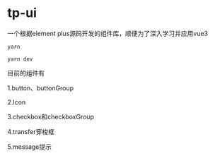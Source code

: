 # tp-ui

一个根据element plus源码开发的组件库，顺便为了深入学习并应用vue3

```shell
yarn 

yarn dev
```

目前的组件有

1.button、buttonGroup

2.Icon

3.checkbox和checkboxGroup

4.transfer穿梭框

5.message提示

